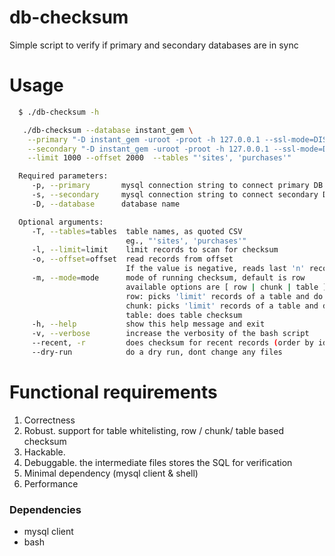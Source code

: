 # db-checksum
Simple script to verify if primary and secondary databases are in sync

# Usage

```bash
  $ ./db-checksum -h

   ./db-checksum --database instant_gem \
    --primary "-D instant_gem -uroot -proot -h 127.0.0.1 --ssl-mode=DISABLED" \
    --secondary "-D instant_gem -uroot -proot -h 127.0.0.1 --ssl-mode=DISABLED" \
    --limit 1000 --offset 2000  --tables "'sites', 'purchases'"

  Required parameters:
     -p, --primary       mysql connection string to connect primary DB
     -s, --secondary     mysql connection string to connect secondary DB
     -D, --database      database name

  Optional arguments:
     -T, --tables=tables  table names, as quoted CSV
                          eg., "'sites', 'purchases'"
     -l, --limit=limit    limit records to scan for checksum
     -o, --offset=offset  read records from offset
                          If the value is negative, reads last 'n' records
     -m, --mode=mode      mode of running checksum, default is row
                          available options are [ row | chunk | table ]
                          row: picks 'limit' records of a table and do row wise md5
                          chunk: picks 'limit' records of a table and do grouped md5
                          table: does table checksum
     -h, --help           show this help message and exit
     -v, --verbose        increase the verbosity of the bash script
     --recent, -r         does checksum for recent records (order by id desc)
     --dry-run            do a dry run, dont change any files

```

# Functional requirements

1. Correctness
2. Robust. support for table whitelisting, row / chunk/ table based checksum
3. Hackable.
4. Debuggable. the intermediate files stores the SQL for verification
4. Minimal dependency (mysql client & shell)
5. Performance

### Dependencies

- mysql client
- bash
